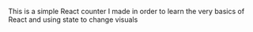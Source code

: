 This is a simple React counter I made in order
to learn the very basics of React and using state to change visuals